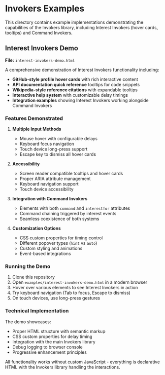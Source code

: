 # Invokers Examples

This directory contains example implementations demonstrating the capabilities of the Invokers library, including Interest Invokers (hover cards, tooltips) and Command Invokers.

## Interest Invokers Demo

**File:** `interest-invokers-demo.html`

A comprehensive demonstration of Interest Invokers functionality including:

- **GitHub-style profile hover cards** with rich interactive content
- **API documentation quick reference** tooltips for code snippets  
- **Wikipedia-style reference citations** with expandable tooltips
- **Interactive help system** with customizable delay timings
- **Integration examples** showing Interest Invokers working alongside Command Invokers

### Features Demonstrated

1. **Multiple Input Methods**
   - Mouse hover with configurable delays
   - Keyboard focus navigation
   - Touch device long-press support
   - Escape key to dismiss all hover cards

2. **Accessibility**
   - Screen reader compatible tooltips and hover cards
   - Proper ARIA attribute management
   - Keyboard navigation support
   - Touch device accessibility

3. **Integration with Command Invokers**
   - Elements with both `command` and `interestfor` attributes
   - Command chaining triggered by interest events
   - Seamless coexistence of both systems

4. **Customization Options**
   - CSS custom properties for timing control
   - Different popover types (`hint` vs `auto`)
   - Custom styling and animations
   - Event-based integrations

### Running the Demo

1. Clone this repository
2. Open `examples/interest-invokers-demo.html` in a modern browser
3. Hover over various elements to see Interest Invokers in action
4. Try keyboard navigation (Tab to focus, Escape to dismiss)
5. On touch devices, use long-press gestures

### Technical Implementation

The demo showcases:
- Proper HTML structure with semantic markup
- CSS custom properties for delay timing
- Integration with the main Invokers library
- Debug logging to browser console
- Progressive enhancement principles

All functionality works without custom JavaScript - everything is declarative HTML with the Invokers library handling the interactions.
